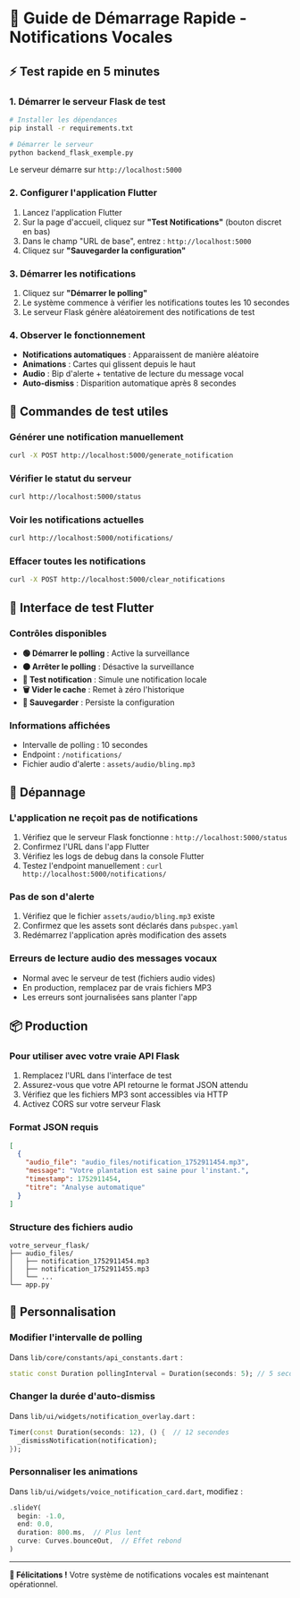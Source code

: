 # 🚀 Guide de Démarrage Rapide - Notifications Vocales

## ⚡ Test rapide en 5 minutes

### 1. Démarrer le serveur Flask de test

```bash
# Installer les dépendances
pip install -r requirements.txt

# Démarrer le serveur
python backend_flask_exemple.py
```

Le serveur démarre sur `http://localhost:5000`

### 2. Configurer l'application Flutter

1. Lancez l'application Flutter
2. Sur la page d'accueil, cliquez sur **"Test Notifications"** (bouton discret en bas)
3. Dans le champ "URL de base", entrez : `http://localhost:5000`
4. Cliquez sur **"Sauvegarder la configuration"**

### 3. Démarrer les notifications

1. Cliquez sur **"Démarrer le polling"**
2. Le système commence à vérifier les notifications toutes les 10 secondes
3. Le serveur Flask génère aléatoirement des notifications de test

### 4. Observer le fonctionnement

- **Notifications automatiques** : Apparaissent de manière aléatoire
- **Animations** : Cartes qui glissent depuis le haut
- **Audio** : Bip d'alerte + tentative de lecture du message vocal
- **Auto-dismiss** : Disparition automatique après 8 secondes

## 🔧 Commandes de test utiles

### Générer une notification manuellement
```bash
curl -X POST http://localhost:5000/generate_notification
```

### Vérifier le statut du serveur
```bash
curl http://localhost:5000/status
```

### Voir les notifications actuelles
```bash
curl http://localhost:5000/notifications/
```

### Effacer toutes les notifications
```bash
curl -X POST http://localhost:5000/clear_notifications
```

## 📱 Interface de test Flutter

### Contrôles disponibles

- **🟢 Démarrer le polling** : Active la surveillance
- **🟠 Arrêter le polling** : Désactive la surveillance  
- **🧪 Test notification** : Simule une notification locale
- **🗑️ Vider le cache** : Remet à zéro l'historique
- **💾 Sauvegarder** : Persiste la configuration

### Informations affichées

- Intervalle de polling : 10 secondes
- Endpoint : `/notifications/`
- Fichier audio d'alerte : `assets/audio/bling.mp3`

## 🐛 Dépannage

### L'application ne reçoit pas de notifications

1. Vérifiez que le serveur Flask fonctionne : `http://localhost:5000/status`
2. Confirmez l'URL dans l'app Flutter
3. Vérifiez les logs de debug dans la console Flutter
4. Testez l'endpoint manuellement : `curl http://localhost:5000/notifications/`

### Pas de son d'alerte

1. Vérifiez que le fichier `assets/audio/bling.mp3` existe
2. Confirmez que les assets sont déclarés dans `pubspec.yaml`
3. Redémarrez l'application après modification des assets

### Erreurs de lecture audio des messages vocaux

- Normal avec le serveur de test (fichiers audio vides)
- En production, remplacez par de vrais fichiers MP3
- Les erreurs sont journalisées sans planter l'app

## 📦 Production

### Pour utiliser avec votre vraie API Flask

1. Remplacez l'URL dans l'interface de test
2. Assurez-vous que votre API retourne le format JSON attendu
3. Vérifiez que les fichiers MP3 sont accessibles via HTTP
4. Activez CORS sur votre serveur Flask

### Format JSON requis

```json
[
  {
    "audio_file": "audio_files/notification_1752911454.mp3",
    "message": "Votre plantation est saine pour l'instant.",
    "timestamp": 1752911454,
    "titre": "Analyse automatique"
  }
]
```

### Structure des fichiers audio

```
votre_serveur_flask/
├── audio_files/
│   ├── notification_1752911454.mp3
│   ├── notification_1752911455.mp3
│   └── ...
└── app.py
```

## 🎯 Personnalisation

### Modifier l'intervalle de polling

Dans `lib/core/constants/api_constants.dart` :
```dart
static const Duration pollingInterval = Duration(seconds: 5); // 5 secondes
```

### Changer la durée d'auto-dismiss

Dans `lib/ui/widgets/notification_overlay.dart` :
```dart
Timer(const Duration(seconds: 12), () {  // 12 secondes
  _dismissNotification(notification);
});
```

### Personnaliser les animations

Dans `lib/ui/widgets/voice_notification_card.dart`, modifiez :
```dart
.slideY(
  begin: -1.0,
  end: 0.0,
  duration: 800.ms,  // Plus lent
  curve: Curves.bounceOut,  // Effet rebond
)
```

---

**🎉 Félicitations !** Votre système de notifications vocales est maintenant opérationnel.